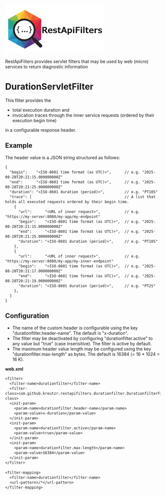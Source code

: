 <img src="doc/img/restapifilters-logo_320x160.png" alt="RestApiFilters"/>

RestApiFilters provides servlet filters that may be used by web (micro) services to return diagnostic information


# DurationServletFilter
This filter provides the
- total execution duration and
- invocation traces through the inner service requests (ordered by their execution begin time)

in a configurable response header.

## Example
The header value is a JSON string structured as follows:
```
{
  "begin":    "<ISO-8601 time format (as UTC)>",      // e.g. "2025-08-28T20:21:15.000000000Z"
  "end":      "<ISO-8601 time format (as UTC)>",      // e.g. "2025-08-28T20:21:25.000000000Z"
  "duration": "<ISO-8601 duration (period)>",         // e.g. "PT10S"
  "trace": [                                          // A list that holds all executed requests ordered by their begin time.
    {
      "url":      "<URL of inner request>",           // e.g. "https://my-server:8080/my-app/my-endpoint"
      "begin":    "<ISO-8601 time format (as UTC)>",  // e.g. "2025-08-28T20:21:15.000000000Z"
      "end":      "<ISO-8601 time format (as UTC)>",  // e.g. "2025-08-28T20:21:25.000000000Z"
      "duration": "<ISO-8601 duration (period)>",     // e.g. "PT10S"
    },
    {
      "url":      "<URL of inner request>",           // e.g. "https://my-server:8080/my-app/my-inner-endpoint"
      "begin":    "<ISO-8601 time format (as UTC)>",  // e.g. "2025-08-28T20:21:17.000000000Z"
      "end":      "<ISO-8601 time format (as UTC)>",  // e.g. "2025-08-28T20:21:19.000000000Z"
      "duration": "<ISO-8601 duration (period)>",     // e.g. "PT2S"
    },
  ]
}
```

## Configuration
 - The name of the custom header is configurable using the key "durationfilter.header-name". The default is "x-duration".
 - The filter may be deactivated by configuring "durationfilter.active" to any value but "true" (case insensitive). The filter is active by default.
 - The maximum header value length may be configured using the key "durationfilter.max-length" as bytes. The default is 16384 (= 16 * 1024 = 16 K).
 
**web.xml**
```
<filter>
  <filter-name>durationfilter</filter-name>
  <filter-class>com.github.kreutzr.restapifilters.durationfilter.DurationfilterFilter</filter-class>
  <init-param>
    <param-name>durationfilter.header-name</param-name>
    <param-value>x-duration</param-value>
  </init-param>
  <init-param>
    <param-name>durationfilter.active</param-name>
    <param-value>true</param-value>
  </init-param>
  <init-param>
    <param-name>durationfilter.max-length</param-name>
    <param-value>16384</param-value>
  </init-param>
</filter>

<filter-mapping>
  <filter-name>durationfilter</filter-name>
  <url-pattern>/*</url-pattern>
</filter-mapping>
```
 
